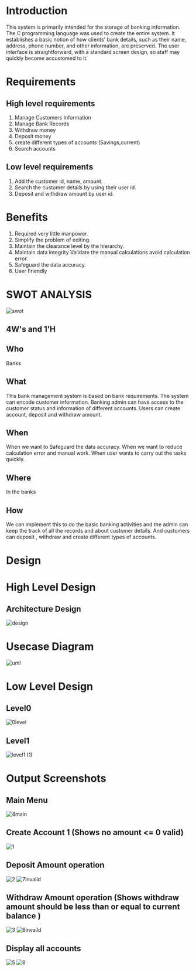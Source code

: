 # Introduction

This system is primarily intended for the storage of banking information. The C programming language was used to create the entire system. It establishes a basic notion of how clients' bank details, such as their name, address, phone number, and other information, are preserved. The user interface is straightforward, with a standard screen design, so staff may quickly become accustomed to it.

# Requirements

## High level requirements
1. Manage Customers Information
2. Manage Bank Records
3. Withdraw money
4. Deposit money
5. create different types of accounts (Savings,current)
6. Search accounts

## Low level requirements
1. Add the customer id, name, amount.
2. Search the customer details by using their user id.
3. Deposit and withdraw amount by user id.


# Benefits

1. Required very little manpower.
2. Simplify the problem of editing.
3. Maintain the clearance level by the hierarchy.
4. Maintain data integrity Validate the manual calculations avoid calculation error.
5. Safeguard the data accuracy.
6. User Friendly


# SWOT ANALYSIS
![swot](https://user-images.githubusercontent.com/98818228/154980738-04154de1-887f-449a-9271-ec452c6d0dd9.PNG)


## 4W's and 1'H

## Who
Banks
## What
This bank management system is based on bank requirements. The system can encode customer information. Banking admin can have access to the customer status and information of different accounts. Users can create account, deposit and withdraw amount.

## When
When we want to Safeguard the data accuracy.
When we want to reduce calculation error and manual work.
When user wants to carry out the tasks quickly.


## Where
In the banks 

## How

We can implement this to do the basic banking activities and the admin can keep the track of all the records and about customer details. And customers can deposit , withdraw and create different types of accounts.


# Design 
# High Level Design

## Architecture Design

![design](https://user-images.githubusercontent.com/98818228/152687123-10db9ae7-3db2-42cd-859a-c5742ac9933e.PNG)


# Usecase Diagram
![uml](https://user-images.githubusercontent.com/98818228/152687161-9e8c8aec-0ee0-498b-9ba7-daf259c0824a.jpg)


# Low Level Design
## Level0
![0level](https://user-images.githubusercontent.com/98818228/152687175-0d825cfe-bf38-41f0-b027-7eb704b3f920.jpg)



## Level1

![level1 (1)](https://user-images.githubusercontent.com/98818228/152687185-71dcb9fc-1e8c-45b5-9ad8-80fe5c36c7db.jpg)


# Output Screenshots
## Main Menu

![4main](https://user-images.githubusercontent.com/98818228/163027370-6011f670-5a05-45b5-bddc-bedbe0cf6bd3.PNG)


## Create Account 1 (Shows no amount <= 0 valid)


![1](https://user-images.githubusercontent.com/98818228/163027384-bb1ca16a-0bf3-4e9c-b119-ac30111cb5a4.PNG)


## Deposit Amount operation

![2](https://user-images.githubusercontent.com/98818228/163027357-7459737a-01ad-4acf-ae91-17719860bf0e.PNG)
![7invaild](https://user-images.githubusercontent.com/98818228/163028034-05fceb8b-fb67-41d3-8046-538165ce3fb8.PNG)

## Withdraw Amount operation (Shows withdraw amount should be less than or equal to current balance )

![3](https://user-images.githubusercontent.com/98818228/163027367-9e1d1348-ed0b-44a4-bccf-a9f7e5e8e72e.PNG)
![8invaild](https://user-images.githubusercontent.com/98818228/163028042-bd71e458-73f9-45ec-acf2-25fc7ee030b2.PNG)


## Display all accounts

![5](https://user-images.githubusercontent.com/98818228/163027375-917971bc-c4b0-428b-b63e-606c3c7ef709.PNG)
![6](https://user-images.githubusercontent.com/98818228/163027378-84ea2c09-9bad-4e25-96d6-61e81dbc2e6f.PNG)
